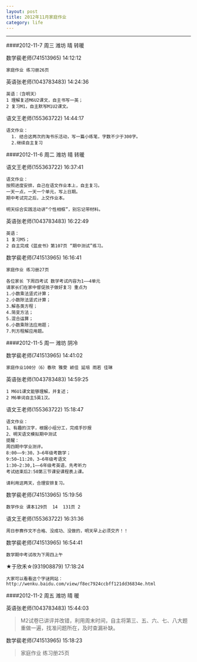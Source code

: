 ```yaml
---
layout: post
title: 2012年11月家庭作业
category: life
---
```



---

####2012-11-7  周三 潍坊 晴 转暖

数学裴老师(741513965)  14:12:12

    家庭作业 练习册26页

英语张老师(1043783483)  14:24:36

    英语：（含明天）
    1 理解复述M6U2课文，自主书写一英；
    2 复习M1，自主默写M1U2课文。

语文王老师(155363722)  14:44:17

    语文作业：
      1. 结合这两次的淘书乐活动，写一篇小练笔，字数不少于300字。
      2.继续自主复习

####2012-11-6  周二 潍坊 晴 转暖

语文王老师(155363722)  16:37:41

    语文作业：
    按照进度安排，自己在语文作业本上，自主复习。
    一天一点，一天一个单元，写上日期。
    期中考试完之后，上交作业本。
    
    明天综合实践活动讲“个性相框”，别忘记带材料。

英语张老师(1043783483) 16:22:49 

    英语：
    1 复习M5；
    2 自主完成《蓝皮书》第107页 “期中测试”练习。


数学裴老师(741513965)  16:16:41

    家庭作业 练习册27页
    
    各位家长 下周四考试 数学考试内容为1——4单元 
    请家长们在家中督促孩子做好复习 重点为  
    1.小数乘法竖式计算；
    2.小数除法竖式计算；
    3.解各类方程；
    4.简变方法；
    5.混合运算；
    6.小数乘除法应用题；
    7.列方程解应用题。

####2012-11-5  周一 潍坊 阴冷

数学裴老师(741513965)  14:41:02

    家庭作业100分（6）春欣 雅雯 颖佳 延培 雨若 佳琳

英语张老师(1043783483)  14:59:25

    1 M6U1课文能够理解，并复述；  
    2 M6单词自主5英1汉。

语文王老师(155363722)  15:18:47

    语文作业：  
    1、有趣的汉字，根据小组分工，完成手抄报  
    2、明天语文模拟期中测试  
    提醒：
    周四期中学业测评。
    8:00——9:30，3—6年级考数学；
    9:50—11:20，3—6年级考语文
    1:30—2:30,1——6年级考英语，先考听力
    考试结束后2:50第三节课安课程表上课。
    
    请利用这两天，合理安排复习。

数学裴老师(741513965)  15:19:56
    
    数学作业 课本129页  14  131页 2
    
语文王老师(155363722)  16:31:36

    周日参赛作文不合格、没成功、没做的，明天早上必须交齐！！

数学裴老师(741513965)  16:54:41

    数学期中考试改为下周四上午
    
★于欣禾☆(931908879)  17:18:24
    
    大家可以看看这个字谜网站：http://wenku.baidu.com/view/f8ec7924ccbff121dd36834e.html
    


####2012-11-2  周五 潍坊 晴 暖

英语张老师(1043783483)  15:44:03

>M2试卷已讲评并改错，利用周末时间，自主将第三、五、六、七、八大题重做一遍，找准问题所在，及时查漏补缺。

数学裴老师(741513965) 15:18:23 

>家庭作业 练习册25页

